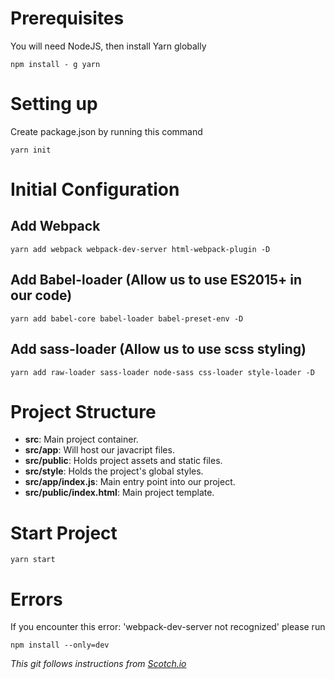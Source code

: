 # Prerequisites

You will need NodeJS, then install Yarn globally

```
npm install - g yarn
```
# Setting up

Create package.json by running this command

```
yarn init
```

# Initial Configuration

## Add Webpack
```
yarn add webpack webpack-dev-server html-webpack-plugin -D
```
## Add Babel-loader (Allow us to use ES2015+ in our code)
```
yarn add babel-core babel-loader babel-preset-env -D
```
## Add sass-loader (Allow us to use scss styling)
```
yarn add raw-loader sass-loader node-sass css-loader style-loader -D
```
# Project Structure

- **src**: Main project container.
- **src/app**: Will host our javacript files.
- **src/public**: Holds project assets and static files.
- **src/style**: Holds the project's global styles.
- **src/app/index.js**: Main entry point into our project.
- **src/public/index.html**: Main project template.

# Start Project

```
yarn start
```

# Errors

If you encounter this error: 'webpack-dev-server not recognized' please run

```
npm install --only=dev
```

*This git follows instructions from [Scotch.io](https://scotch.io/tutorials/setting-up-webpack-for-any-project)*
